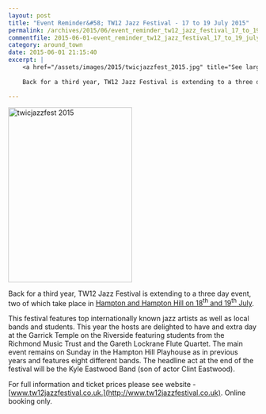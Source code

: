 ```yaml
---
layout: post
title: "Event Reminder&#58; TW12 Jazz Festival - 17 to 19 July 2015"
permalink: /archives/2015/06/event_reminder_tw12_jazz_festival_17_to_19_july_20.html
commentfile: 2015-06-01-event_reminder_tw12_jazz_festival_17_to_19_july_20
category: around_town
date: 2015-06-01 21:15:40
excerpt: |
    <a href="/assets/images/2015/twicjazzfest_2015.jpg" title="See larger version of - twicjazzfest 2015"><img src="/assets/images/2015/twicjazzfest_2015_thumb.jpg" width="150" height="212" alt="twicjazzfest 2015" class="photo right" /></a>
    
    Back for a third year, TW12 Jazz Festival is extending to a three day event, two of which take place in <a href="https://stmargarets.london/event/fair/200705145017">Hampton and Hampton Hill on 18<sup>th</sup> and 19<sup>th</sup> July</a>

---
```


<a href="/assets/images/2015/twicjazzfest_2015.jpg" title="See larger version of - twicjazzfest 2015"><img src="/assets/images/2015/twicjazzfest_2015_thumb.jpg" width="250" height="353" alt="twicjazzfest 2015" class="photo right" /></a>

Back for a third year, TW12 Jazz Festival is extending to a three day event, two of which take place in [Hampton and Hampton Hill on 18<sup>th</sup> and 19<sup>th</sup> July](/event/fair/200705145017).

This festival features top internationally known jazz artists as well as local bands and students. This year the hosts are delighted to have and extra day at the Garrick Temple on the Riverside featuring students from the Richmond Music Trust and the Gareth Lockrane Flute Quartet. The main event remains on Sunday in the Hampton Hill Playhouse as in previous years and features eight different bands. The headline act at the end of the festival will be the Kyle Eastwood Band (son of actor Clint Eastwood).

For full information and ticket prices please see website - [www.tw12jazzfestival.co.uk.](http://www.tw12jazzfestival.co.uk). Online booking only.

